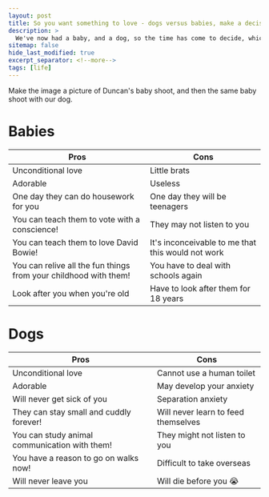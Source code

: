 ```yaml
---
layout: post
title: So you want something to love - dogs versus babies, make a decision!
description: >
  We've now had a baby, and a dog, so the time has come to decide, which is better? Do you really need both? Read on to find out! Completely unbiased opinions. 
sitemap: false
hide_last_modified: true
excerpt_separator: <!--more-->
tags: [life]
---
```


Make the image a picture of Duncan's baby shoot, and then the same baby shoot with our dog.

# Babies

|Pros|Cons|
|----|----|
|Unconditional love|Little brats|
|Adorable|Useless|
|One day they can do housework for you|One day they will be teenagers|
|You can teach them to vote with a conscience!|They may not listen to you|
|You can teach them to love David Bowie!|It's inconceivable to me that this would not work|
|You can relive all the fun things from your childhood with them!|You have to deal with schools again|
|Look after you when you're old|Have to look after them for 18 years|

# Dogs
|Pros|Cons|
|----|----|
|Unconditional love|Cannot use a human toilet|
|Adorable|May develop your anxiety|
|Will never get sick of you|Separation anxiety|
|They can stay small and cuddly forever!|Will never learn to feed themselves|
|You can study animal communication with them!|They might not listen to you|
|You have a reason to go on walks now!|Difficult to take overseas|
|Will never leave you|Will die before you 😭|
